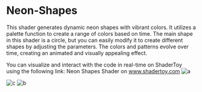 # Neon-Shapes

This shader generates dynamic neon shapes with vibrant colors. It utilizes a palette function to create a range of colors based on time. The main shape in this shader is a circle, but you can easily modify it to create different shapes by adjusting the parameters. The colors and patterns evolve over time, creating an animated and visually appealing effect.

You can visualize and interact with the code in real-time on ShaderToy using the following link:
Neon Shapes Shader on www.shadertoy.com
![a](https://github.com/xDecko/Neon-Shapes/assets/46726244/62b49a6c-7480-4051-a800-4ebd46b18166)

![c](https://github.com/xDecko/Neon-Shapes/assets/46726244/a162a970-d819-4370-9b16-0710fc9c7c47)
![b](https://github.com/xDecko/Neon-Shapes/assets/46726244/c6d118e0-aa25-4575-8ffb-8d84141547de)
